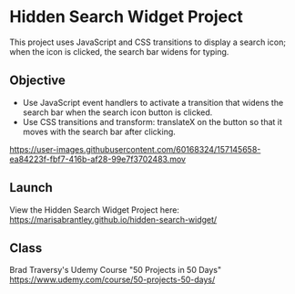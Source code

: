 # Hidden Search Widget Project

This project uses JavaScript and CSS transitions to display a search icon; when the icon is clicked, the search bar widens for typing.

## Objective
* Use JavaScript event handlers to activate a transition that widens the search bar when the search icon button is clicked.
* Use CSS transitions and transform: translateX on the button so that it moves with the search bar after clicking.

https://user-images.githubusercontent.com/60168324/157145658-ea84223f-fbf7-416b-af28-99e7f3702483.mov

## Launch

View the Hidden Search Widget Project here: https://marisabrantley.github.io/hidden-search-widget/

## Class
Brad Traversy's Udemy Course "50 Projects in 50 Days" <br>
https://www.udemy.com/course/50-projects-50-days/
